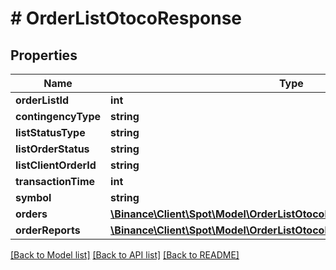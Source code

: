 # # OrderListOtocoResponse

## Properties

Name | Type | Description | Notes
------------ | ------------- | ------------- | -------------
**orderListId** | **int** |  | [optional]
**contingencyType** | **string** |  | [optional]
**listStatusType** | **string** |  | [optional]
**listOrderStatus** | **string** |  | [optional]
**listClientOrderId** | **string** |  | [optional]
**transactionTime** | **int** |  | [optional]
**symbol** | **string** |  | [optional]
**orders** | [**\Binance\Client\Spot\Model\OrderListOtocoResponseOrdersInner[]**](OrderListOtocoResponseOrdersInner.md) |  | [optional]
**orderReports** | [**\Binance\Client\Spot\Model\OrderListOtocoResponseOrderReportsInner[]**](OrderListOtocoResponseOrderReportsInner.md) |  | [optional]

[[Back to Model list]](../../README.md#models) [[Back to API list]](../../README.md#endpoints) [[Back to README]](../../README.md)
